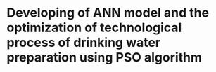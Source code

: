 # Developing of ANN model and the optimization of technological process of drinking water preparation using PSO algorithm
